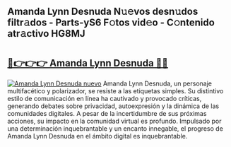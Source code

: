 ## Amanda Lynn Desnuda N𝚞𝚎vos desn𝚞dos filtr𝚊dos - Parts-yS6 F𝚘tos vid𝚎o - C𝚘ntenido atr𝚊ctivo HG8MJ

# <h2><a href="http://mbcgr3.tromn.icu/?c=Amanda+Lynn+Desnuda">🔗👉👉👉 Amanda Lynn Desnuda 🔗🔗</a></h2>

[![Amanda Lynn Desnuda nuevo](https://i.imgur.com/pEAQMta.gif)](http://mbcgr3.tromn.icu/?c=Amanda+Lynn+Desnuda)
Amanda Lynn Desnuda, un personaje multifacético y polarizador, se resiste a las etiquetas simples. Su distintivo estilo de comunicación en línea ha cautivado y provocado críticas, generando debates sobre privacidad, autoexpresión y la dinámica de las comunidades digitales. A pesar de la incertidumbre de sus próximas acciones, su impacto en la comunidad virtual es profundo. Impulsado por una determinación inquebrantable y un encanto innegable, el progreso de Amanda Lynn Desnuda en el ámbito digital es inquebrantable.
